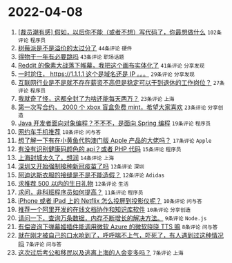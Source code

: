 # 2022-04-08

1. [[裁员潮有感] 假如，以后你不能（或者不想）写代码了，你最想做什么](https://www.v2ex.com/t/845618) `102条评论` `程序员`
1. [树莓派是不是溢价的太过分了](https://www.v2ex.com/t/845631) `44条评论` `硬件`
1. [得物干一年有必要跳吗](https://www.v2ex.com/t/845607) `43条评论` `职场话题`
1. [Reddit 的像素大战落下帷幕，我把这个画布实体化了](https://www.v2ex.com/t/845643) `41条评论` `分享发现`
1. [一时尬住， https://1.1.1.1 这个是域名还是 IP 。。。](https://www.v2ex.com/t/845656) `29条评论` `分享发现`
1. [互联网行业是不是就不存在薪资不高但是稳定可以干到退休的工作岗位？](https://www.v2ex.com/t/845611) `27条评论` `程序员`
1. [我就奇了怪，这都全封了为啥还能每天两万？](https://www.v2ex.com/t/845678) `23条评论` `上海`
1. [第一次写合约， 2000 个 xbox 盲盒免费 mint，希望大家喜欢](https://www.v2ex.com/t/845641) `23条评论` `分享创造`
1. [Java 开发者面向对象编程？不不不，是面向 Spring 编程](https://www.v2ex.com/t/845657) `19条评论` `程序员`
1. [网约车手机推荐](https://www.v2ex.com/t/845632) `18条评论` `问与答`
1. [想了解一下有在小黄鱼代购澳门版 Apple 产品的大佬吗？](https://www.v2ex.com/t/845628) `17条评论` `Apple`
1. [有没有识别健康码颜色的 api？或者 PHP 代码](https://www.v2ex.com/t/845667) `15条评论` `程序员`
1. [上海封城太久了，想润](https://www.v2ex.com/t/845680) `14条评论` `上海`
1. [深圳又开始强制接种新冠疫苗了吗](https://www.v2ex.com/t/845671) `12条评论` `深圳`
1. [阿迪达斯衣服的接缝是不是不能造假？](https://www.v2ex.com/t/845640) `12条评论` `Adidas`
1. [求推荐 500 以内的生日礼物](https://www.v2ex.com/t/845608) `12条评论` `生活`
1. [求问，非科班程序员如何提高？](https://www.v2ex.com/t/845665) `11条评论` `程序员`
1. [iPhone 或者 iPad 上的 Netflix 怎么投屏到投影仪呢？](https://www.v2ex.com/t/845616) `10条评论` `问与答`
1. [推荐一个阿里开发的在线文档协作和知识库软件](https://www.v2ex.com/t/845615) `10条评论` `分享创造`
1. [请问一下，查询万条数据，内存不断增长的解决方法。](https://www.v2ex.com/t/845635) `9条评论` `Node.js`
1. [有偿咨询下弹幕姬插件能调用微软 Azure 的微软晓晓 TTS 嘛](https://www.v2ex.com/t/845619) `8条评论` `问与答`
1. [就在刚才被自己的口水呛到了，呼呼喘不上气，吓死了，有人遇到过这种情况吗](https://www.v2ex.com/t/845658) `7条评论` `问与答`
1. [这次过后考公和移民以及逃离上海的人会变多吗？](https://www.v2ex.com/t/845634) `7条评论` `上海`
